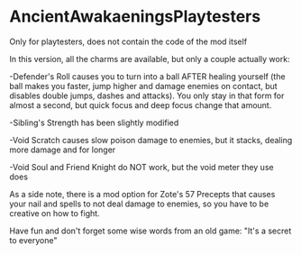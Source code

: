 # AncientAwakaeningsPlaytesters
Only for playtesters, does not contain the code of the mod itself

In this version, all the charms are available, but only a couple actually work:

-Defender's Roll causes you to turn into a ball AFTER healing yourself (the ball makes you faster, jump higher and damage enemies on contact, but disables double jumps, dashes and attacks). You only stay in that form for almost a second, but quick focus and deep focus change that amount.

-Sibling's Strength has been slightly modified

-Void Scratch causes slow poison damage to enemies, but it stacks, dealing more damage and for longer

-Void Soul and Friend Knight do NOT work, but the void meter they use does

As a side note, there is a mod option for Zote's 57 Precepts that causes your nail and spells to not deal damage to enemies, so you have to be creative on how to fight.

Have fun and don't forget some wise words from an old game: "It's a secret to everyone"
